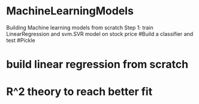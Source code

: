 # MachineLearningModels
Building Machine learning models from scratch
Step 1:
train LinearRegression and svm.SVR model on stock price
#Build a classifier and test
#Pickle
# build linear regression from scratch
# R^2 theory to reach better fit
